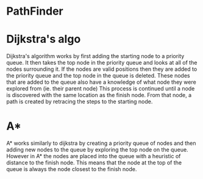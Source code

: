 # PathFinder
# Dijkstra's algo
Dijkstra's algorithm works by first adding the starting node to a priority queue. It then takes the top node in the priority queue and looks at all of the nodes surrounding it. If the nodes are valid positions then they are added to the priority queue and the top node in the queue is deleted. These nodes that are added to the queue also have a knowledge of what node they were explored from (ie. their parent node) This process is continued until a node is discovered with the same location as the finish node. From that node, a path is created by retracing the steps to the starting node.
# A*
A* works similarly to dijkstra by creating a priority queue of nodes and then adding new nodes to the queue by exploring the top node on the queue. However in A* the nodes are placed into the queue with a heuristic of distance to the finish node. This means that the node at the top of the queue is always the node closest to the finish node.

